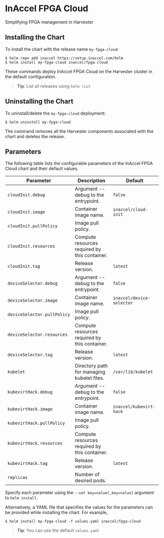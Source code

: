 # InAccel FPGA Cloud

Simplifying FPGA management in Harvester

## Installing the Chart

To install the chart with the release name `my-fpga-cloud`:

```console
$ helm repo add inaccel https://setup.inaccel.com/helm
$ helm install my-fpga-cloud inaccel/fpga-cloud
```

These commands deploy InAccel FPGA Cloud on the Harvester cluster in the default
configuration.

> **Tip**: List all releases using `helm list`

## Uninstalling the Chart

To uninstall/delete the `my-fpga-cloud` deployment:

```console
$ helm uninstall my-fpga-cloud
```

The command removes all the Harvester components associated with the chart and
deletes the release.

## Parameters

The following table lists the configurable parameters of the InAccel FPGA Cloud
chart and their default values.

| Parameter                   | Description                                   | Default                   |
| --------------------------- | --------------------------------------------- | ------------------------- |
| `cloudInit.debug`           | Argument --debug to the entrypoint.           | `false`                   |
| `cloudInit.image`           | Container image name.                         | `inaccel/cloud-init`      |
| `cloudInit.pullPolicy`      | Image pull policy.                            |                           |
| `cloudInit.resources`       | Compute resources required by this container. |                           |
| `cloudInit.tag`             | Release version.                              | `latest`                  |
| `deviceSelector.debug`      | Argument --debug to the entrypoint.           | `false`                   |
| `deviceSelector.image`      | Container image name.                         | `inaccel/device-selector` |
| `deviceSelector.pullPolicy` | Image pull policy.                            |                           |
| `deviceSelector.resources`  | Compute resources required by this container. |                           |
| `deviceSelector.tag`        | Release version.                              | `latest`                  |
| `kubelet`                   | Directory path for managing kubelet files.    | `/var/lib/kubelet`        |
| `kubevirtHack.debug`        | Argument --debug to the entrypoint.           | `false`                   |
| `kubevirtHack.image`        | Container image name.                         | `inaccel/kubevirt-hack`   |
| `kubevirtHack.pullPolicy`   | Image pull policy.                            |                           |
| `kubevirtHack.resources`    | Compute resources required by this container. |                           |
| `kubevirtHack.tag`          | Release version.                              | `latest`                  |
| `replicas`                  | Number of desired pods.                       |                           |

Specify each parameter using the `--set key=value[,key=value]` argument to
`helm install`.

Alternatively, a YAML file that specifies the values for the parameters can be
provided while installing the chart. For example,

```console
$ helm install my-fpga-cloud -f values.yaml inaccel/fpga-cloud
```

> **Tip**: You can use the default `values.yaml`
